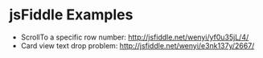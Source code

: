 # jsFiddle Examples

* ScrollTo a specific row number: http://jsfiddle.net/wenyi/yf0u35jL/4/
* Card view text drop problem: http://jsfiddle.net/wenyi/e3nk137y/2667/
